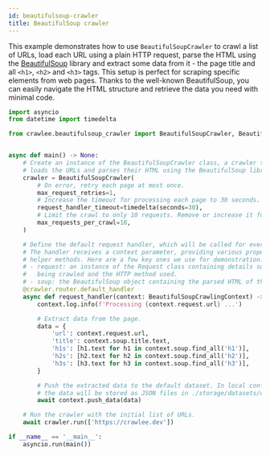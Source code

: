 ```yaml
---
id: beautifulsoup-crawler
title: BeautifulSoup crawler
---
```


This example demonstrates how to use `BeautifulSoupCrawler` to crawl a list of URLs, load each URL using a plain HTTP request, parse the HTML using the [BeautifulSoup](https://pypi.org/project/beautifulsoup4/) library and extract some data from it - the page title and all `<h1>`, `<h2>` and `<h3>` tags. This setup is perfect for scraping specific elements from web pages. Thanks to the well-known BeautifulSoup, you can easily navigate the HTML structure and retrieve the data you need with minimal code.

```python
import asyncio
from datetime import timedelta

from crawlee.beautifulsoup_crawler import BeautifulSoupCrawler, BeautifulSoupCrawlingContext


async def main() -> None:
    # Create an instance of the BeautifulSoupCrawler class, a crawler that automatically
    # loads the URLs and parses their HTML using the BeautifulSoup library.
    crawler = BeautifulSoupCrawler(
        # On error, retry each page at most once.
        max_request_retries=1,
        # Increase the timeout for processing each page to 30 seconds.
        request_handler_timeout=timedelta(seconds=30),
        # Limit the crawl to only 10 requests. Remove or increase it for crawling all links.
        max_requests_per_crawl=10,
    )

    # Define the default request handler, which will be called for every request.
    # The handler receives a context parameter, providing various properties and
    # helper methods. Here are a few key ones we use for demonstration:
    # - request: an instance of the Request class containing details such as the URL
    #   being crawled and the HTTP method used.
    # - soup: the BeautifulSoup object containing the parsed HTML of the response.
    @crawler.router.default_handler
    async def request_handler(context: BeautifulSoupCrawlingContext) -> None:
        context.log.info(f'Processing {context.request.url} ...')

        # Extract data from the page.
        data = {
            'url': context.request.url,
            'title': context.soup.title.text,
            'h1s': [h1.text for h1 in context.soup.find_all('h1')],
            'h2s': [h2.text for h2 in context.soup.find_all('h2')],
            'h3s': [h3.text for h3 in context.soup.find_all('h3')],
        }

        # Push the extracted data to the default dataset. In local configuration,
        # the data will be stored as JSON files in ./storage/datasets/default
        await context.push_data(data)

    # Run the crawler with the initial list of URLs.
    await crawler.run(['https://crawlee.dev'])

if __name__ == '__main__':
    asyncio.run(main())
```
